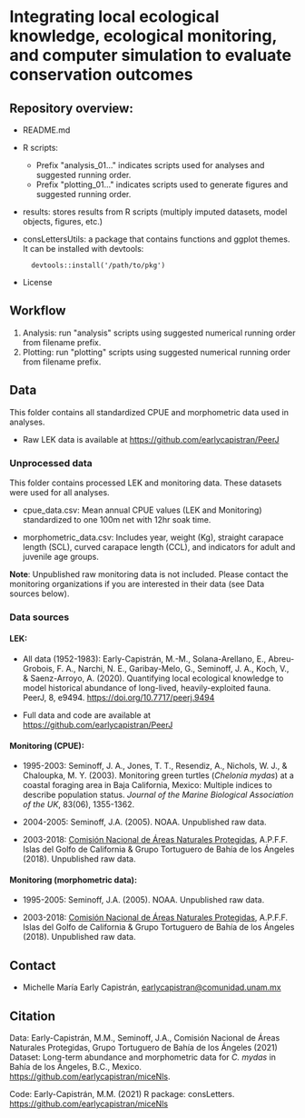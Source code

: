 # Integrating local ecological knowledge, ecological monitoring, and computer simulation to evaluate conservation outcomes


## Repository overview:
- README.md
- R scripts: 
	- Prefix "analysis_01..." indicates scripts used for analyses and suggested running order. 
	- Prefix "plotting_01..." indicates scripts used to generate figures and suggested running order. 	
- results: stores results from R scripts (multiply imputed datasets, model objects, figures, etc.)
- consLettersUtils: a package that contains functions and ggplot themes. It can be installed with devtools: 

		devtools::install('/path/to/pkg')
- License

## Workflow
1. Analysis: run "analysis" scripts using suggested numerical running order from filename prefix. 
2. Plotting: run "plotting" scripts using suggested numerical running order from filename prefix.

## Data
This folder contains all standardized CPUE and morphometric data used in analyses. 

- Raw LEK data is available at <https://github.com/earlycapistran/PeerJ>


### Unprocessed data
This folder contains processed LEK and monitoring data. These datasets were used for all analyses. 

- cpue_data.csv: Mean annual CPUE values (LEK and Monitoring) standardized to one 100m net with 12hr soak time.

- morphometric_data.csv: Includes year, weight (Kg), straight carapace length (SCL), curved carapace length (CCL), and indicators for adult and juvenile age groups.

**Note**: Unpublished raw monitoring data is not included. Please contact the monitoring organizations if you are interested in their data (see Data sources below).

### Data sources

#### LEK: 
- All data (1952-1983): Early-Capistrán, M.-M., Solana-Arellano, E., Abreu-Grobois, F. A., Narchi, N. E., Garibay-Melo, G., Seminoff, J. A., Koch, V., & Saenz-Arroyo, A. (2020). Quantifying local ecological knowledge to model historical abundance of long-lived, heavily-exploited fauna. PeerJ, 8, e9494. <https://doi.org/10.7717/peerj.9494>

-  Full data and code are available at <https://github.com/earlycapistran/PeerJ>

#### Monitoring (CPUE): 
- 1995-2003: Seminoff, J. A., Jones, T. T., Resendiz, A., Nichols, W. J., & Chaloupka, M. Y. (2003). Monitoring green turtles (*Chelonia mydas*) at a coastal foraging area in Baja California, Mexico: Multiple indices to describe population status. *Journal of the Marine Biological Association of the UK*, 83(06), 1355-1362.

- 2004-2005: Seminoff, J.A. (2005). NOAA. Unpublished raw data.

- 2003-2018: [Comisión Nacional de Áreas Naturales Protegidas](https://www.gob.mx/conanp), A.P.F.F. Islas del Golfo de California & Grupo Tortuguero de Bahía de los Ángeles (2018). Unpublished raw data. 

#### Monitoring (morphometric data):

- 1995-2005: Seminoff, J.A. (2005). NOAA. Unpublished raw data.

- 2003-2018: [Comisión Nacional de Áreas Naturales Protegidas](https://www.gob.mx/conanp), A.P.F.F. Islas del Golfo de California & Grupo Tortuguero de Bahía de los Ángeles (2018). Unpublished raw data. 

## Contact
- Michelle María Early Capistrán, <earlycapistran@comunidad.unam.mx>

## Citation
Data: Early-Capistrán, M.M., Seminoff, J.A., Comisión Nacional de Áreas Naturales Protegidas, Grupo Tortuguero de Bahía de los Ángeles (2021) Dataset: Long-term abundance and morphometric data for *C. mydas* in Bahía de los Ángeles, B.C., Mexico. <https://github.com/earlycapistran/miceNls>.

Code: Early-Capistrán, M.M. (2021) R package: consLetters. <https://github.com/earlycapistran/miceNls>
